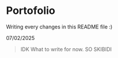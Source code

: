 # Portofolio
Writing every changes in this README file :)

07/02/2025
>IDK What to write for now. SO SKIBIDI
